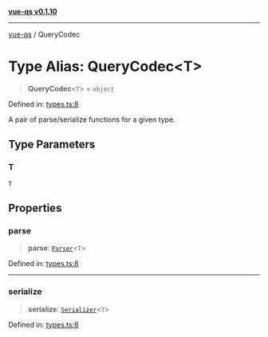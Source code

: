 [**vue-qs v0.1.10**](../README.md)

***

[vue-qs](../README.md) / QueryCodec

# Type Alias: QueryCodec\<T\>

> **QueryCodec**\<`T`\> = `object`

Defined in: [types.ts:8](https://github.com/iamsomraj/vue-qs/blob/f0c3b00cd958e5a3adba94ae66926daf711f0fdf/src/types.ts#L8)

A pair of parse/serialize functions for a given type.

## Type Parameters

### T

`T`

## Properties

### parse

> **parse**: [`Parser`](Parser.md)\<`T`\>

Defined in: [types.ts:8](https://github.com/iamsomraj/vue-qs/blob/f0c3b00cd958e5a3adba94ae66926daf711f0fdf/src/types.ts#L8)

***

### serialize

> **serialize**: [`Serializer`](Serializer.md)\<`T`\>

Defined in: [types.ts:8](https://github.com/iamsomraj/vue-qs/blob/f0c3b00cd958e5a3adba94ae66926daf711f0fdf/src/types.ts#L8)
